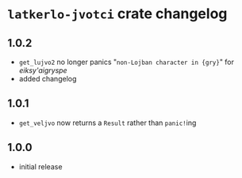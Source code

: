 # `latkerlo-jvotci` crate changelog

## 1.0.2
- `get_lujvo2` no longer panics "`non-Lojban character in {gry}`" for *eiksy'aigryspe*
- added changelog

## 1.0.1
- `get_veljvo` now returns a `Result` rather than `panic!`ing

## 1.0.0
- initial release